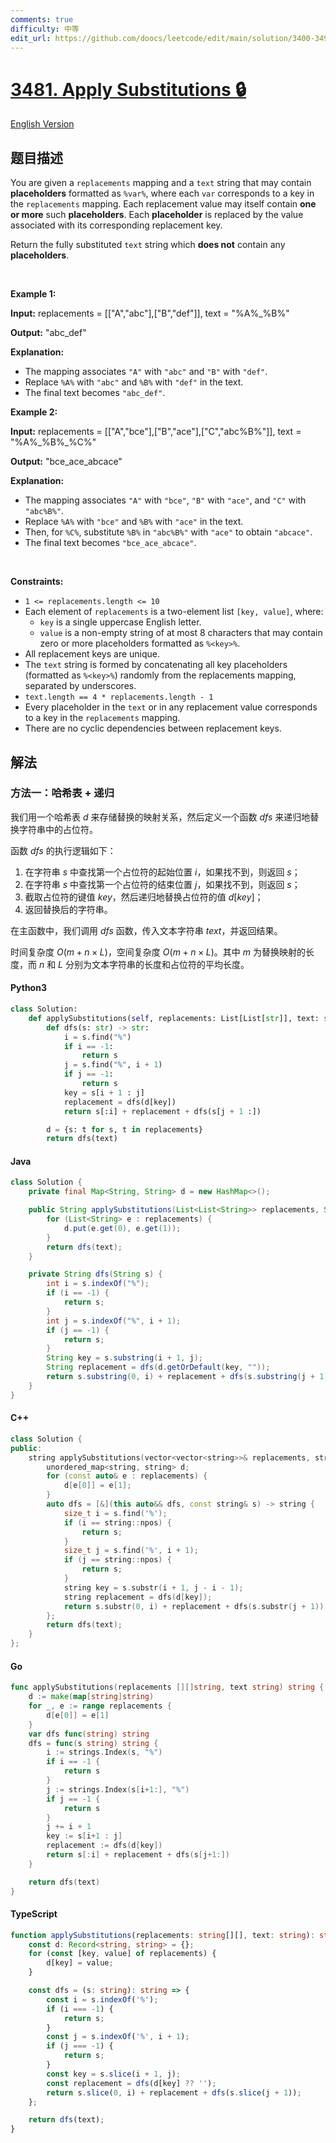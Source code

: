 ```yaml
---
comments: true
difficulty: 中等
edit_url: https://github.com/doocs/leetcode/edit/main/solution/3400-3499/3481.Apply%20Substitutions/README.md
---
```


<!-- problem:start -->

# [3481. Apply Substitutions 🔒](https://leetcode.cn/problems/apply-substitutions)

[English Version](/solution/3400-3499/3481.Apply%20Substitutions/README_EN.md)

## 题目描述

<!-- description:start -->

<p data-end="384" data-start="34">You are given a <code>replacements</code> mapping and a <code>text</code> string that may contain <strong>placeholders</strong> formatted as <code data-end="139" data-start="132">%var%</code>, where each <code>var</code> corresponds to a key in the <code>replacements</code> mapping. Each replacement value may itself contain <strong>one or more</strong> such <strong>placeholders</strong>. Each <strong>placeholder</strong> is replaced by the value associated with its corresponding replacement key.</p>

<p data-end="353" data-start="34">Return the fully substituted <code>text</code> string which <strong>does not</strong> contain any <strong>placeholders</strong>.</p>

<p>&nbsp;</p>
<p><strong class="example">Example 1:</strong></p>

<div class="example-block">
<p><strong>Input:</strong> <span class="example-io">replacements = [[&quot;A&quot;,&quot;abc&quot;],[&quot;B&quot;,&quot;def&quot;]], text = &quot;%A%_%B%&quot;</span></p>

<p><strong>Output:</strong> <span class="example-io">&quot;abc_def&quot;</span></p>

<p><strong>Explanation:</strong></p>

<ul data-end="238" data-start="71">
	<li data-end="138" data-start="71">The mapping associates <code data-end="101" data-start="96">&quot;A&quot;</code> with <code data-end="114" data-start="107">&quot;abc&quot;</code> and <code data-end="124" data-start="119">&quot;B&quot;</code> with <code data-end="137" data-start="130">&quot;def&quot;</code>.</li>
	<li data-end="203" data-start="139">Replace <code data-end="154" data-start="149">%A%</code> with <code data-end="167" data-start="160">&quot;abc&quot;</code> and <code data-end="177" data-start="172">%B%</code> with <code data-end="190" data-start="183">&quot;def&quot;</code> in the text.</li>
	<li data-end="238" data-start="204">The final text becomes <code data-end="237" data-start="226">&quot;abc_def&quot;</code>.</li>
</ul>
</div>

<p><strong class="example">Example 2:</strong></p>

<div class="example-block">
<p><strong>Input:</strong> <span class="example-io">replacements = [[&quot;A&quot;,&quot;bce&quot;],[&quot;B&quot;,&quot;ace&quot;],[&quot;C&quot;,&quot;abc%B%&quot;]], text = &quot;%A%_%B%_%C%&quot;</span></p>

<p><strong>Output:</strong> <span class="example-io">&quot;bce_ace_abcace&quot;</span></p>

<p><strong>Explanation:</strong></p>

<ul data-end="541" data-is-last-node="" data-is-only-node="" data-start="255">
	<li data-end="346" data-start="255">The mapping associates <code data-end="285" data-start="280">&quot;A&quot;</code> with <code data-end="298" data-start="291">&quot;bce&quot;</code>, <code data-end="305" data-start="300">&quot;B&quot;</code> with <code data-end="318" data-start="311">&quot;ace&quot;</code>, and <code data-end="329" data-start="324">&quot;C&quot;</code> with <code data-end="345" data-start="335">&quot;abc%B%&quot;</code>.</li>
	<li data-end="411" data-start="347">Replace <code data-end="362" data-start="357">%A%</code> with <code data-end="375" data-start="368">&quot;bce&quot;</code> and <code data-end="385" data-start="380">%B%</code> with <code data-end="398" data-start="391">&quot;ace&quot;</code> in the text.</li>
	<li data-end="496" data-start="412">Then, for <code data-end="429" data-start="424">%C%</code>, substitute <code data-end="447" data-start="442">%B%</code> in <code data-end="461" data-start="451">&quot;abc%B%&quot;</code> with <code data-end="474" data-start="467">&quot;ace&quot;</code> to obtain <code data-end="495" data-start="485">&quot;abcace&quot;</code>.</li>
	<li data-end="541" data-is-last-node="" data-start="497">The final text becomes <code data-end="540" data-start="522">&quot;bce_ace_abcace&quot;</code>.</li>
</ul>
</div>

<p>&nbsp;</p>
<p><strong>Constraints:</strong></p>

<ul>
	<li data-end="1432" data-start="1398"><code>1 &lt;= replacements.length &lt;= 10</code></li>
	<li data-end="1683" data-start="1433">Each element of <code data-end="1465" data-start="1451">replacements</code> is a two-element list <code data-end="1502" data-start="1488">[key, value]</code>, where:
	<ul data-end="1683" data-start="1513">
		<li data-end="1558" data-start="1513"><code data-end="1520" data-start="1515">key</code> is a single uppercase English letter.</li>
		<li data-end="1683" data-start="1561"><code data-end="1570" data-start="1563">value</code> is a non-empty string of at most 8 characters that may contain zero or more placeholders formatted as <code data-end="1682" data-start="1673">%&lt;key&gt;%</code>.</li>
	</ul>
	</li>
	<li data-end="726" data-start="688">All replacement keys are unique.</li>
	<li data-end="1875" data-start="1723">The <code>text</code> string is formed by concatenating all key placeholders (formatted as <code data-end="1808" data-start="1799">%&lt;key&gt;%</code>) randomly from the replacements mapping, separated by underscores.</li>
	<li data-end="1942" data-start="1876"><code>text.length == 4 * replacements.length - 1</code></li>
	<li data-end="2052" data-start="1943">Every placeholder in the <code>text</code> or in any replacement value corresponds to a key in the <code>replacements</code> mapping.</li>
	<li data-end="2265" data-start="2205">There are no cyclic dependencies between replacement keys.</li>
</ul>

<!-- description:end -->

## 解法

<!-- solution:start -->

### 方法一：哈希表 + 递归

我们用一个哈希表 $\textit{d}$ 来存储替换的映射关系，然后定义一个函数 $\textit{dfs}$ 来递归地替换字符串中的占位符。

函数 $\textit{dfs}$ 的执行逻辑如下：

1. 在字符串 $\textit{s}$ 中查找第一个占位符的起始位置 $i$，如果找不到，则返回 $\textit{s}$；
2. 在字符串 $\textit{s}$ 中查找第一个占位符的结束位置 $j$，如果找不到，则返回 $\textit{s}$；
3. 截取占位符的键值 $key$，然后递归地替换占位符的值 $d[key]$；
4. 返回替换后的字符串。

在主函数中，我们调用 $\textit{dfs}$ 函数，传入文本字符串 $\textit{text}$，并返回结果。

时间复杂度 $O(m + n \times L)$，空间复杂度 $O(m + n \times L)$。其中 $m$ 为替换映射的长度，而 $n$ 和 $L$ 分别为文本字符串的长度和占位符的平均长度。

<!-- tabs:start -->

#### Python3

```python
class Solution:
    def applySubstitutions(self, replacements: List[List[str]], text: str) -> str:
        def dfs(s: str) -> str:
            i = s.find("%")
            if i == -1:
                return s
            j = s.find("%", i + 1)
            if j == -1:
                return s
            key = s[i + 1 : j]
            replacement = dfs(d[key])
            return s[:i] + replacement + dfs(s[j + 1 :])

        d = {s: t for s, t in replacements}
        return dfs(text)
```

#### Java

```java
class Solution {
    private final Map<String, String> d = new HashMap<>();

    public String applySubstitutions(List<List<String>> replacements, String text) {
        for (List<String> e : replacements) {
            d.put(e.get(0), e.get(1));
        }
        return dfs(text);
    }

    private String dfs(String s) {
        int i = s.indexOf("%");
        if (i == -1) {
            return s;
        }
        int j = s.indexOf("%", i + 1);
        if (j == -1) {
            return s;
        }
        String key = s.substring(i + 1, j);
        String replacement = dfs(d.getOrDefault(key, ""));
        return s.substring(0, i) + replacement + dfs(s.substring(j + 1));
    }
}
```

#### C++

```cpp
class Solution {
public:
    string applySubstitutions(vector<vector<string>>& replacements, string text) {
        unordered_map<string, string> d;
        for (const auto& e : replacements) {
            d[e[0]] = e[1];
        }
        auto dfs = [&](this auto&& dfs, const string& s) -> string {
            size_t i = s.find('%');
            if (i == string::npos) {
                return s;
            }
            size_t j = s.find('%', i + 1);
            if (j == string::npos) {
                return s;
            }
            string key = s.substr(i + 1, j - i - 1);
            string replacement = dfs(d[key]);
            return s.substr(0, i) + replacement + dfs(s.substr(j + 1));
        };
        return dfs(text);
    }
};
```

#### Go

```go
func applySubstitutions(replacements [][]string, text string) string {
	d := make(map[string]string)
	for _, e := range replacements {
		d[e[0]] = e[1]
	}
	var dfs func(string) string
	dfs = func(s string) string {
		i := strings.Index(s, "%")
		if i == -1 {
			return s
		}
		j := strings.Index(s[i+1:], "%")
		if j == -1 {
			return s
		}
		j += i + 1
		key := s[i+1 : j]
		replacement := dfs(d[key])
		return s[:i] + replacement + dfs(s[j+1:])
	}

	return dfs(text)
}
```

#### TypeScript

```ts
function applySubstitutions(replacements: string[][], text: string): string {
    const d: Record<string, string> = {};
    for (const [key, value] of replacements) {
        d[key] = value;
    }

    const dfs = (s: string): string => {
        const i = s.indexOf('%');
        if (i === -1) {
            return s;
        }
        const j = s.indexOf('%', i + 1);
        if (j === -1) {
            return s;
        }
        const key = s.slice(i + 1, j);
        const replacement = dfs(d[key] ?? '');
        return s.slice(0, i) + replacement + dfs(s.slice(j + 1));
    };

    return dfs(text);
}
```

<!-- tabs:end -->

<!-- solution:end -->

<!-- problem:end -->
